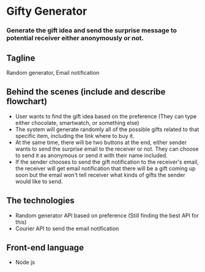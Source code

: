 # Gifty Generator
### Generate the gift idea and send the surprise message to potential receiver either anonymously or not.

## Tagline
Random generator, Email notification

## Behind the scenes (include and describe flowchart)
- User wants to find the gift idea based on the preference (They can type either chocolate, smartwatch, or something else)
- The system will generate randomly all of the possible gifts related to that specific item, including the link where to buy it.
- At the same time, there will be two buttons at the end, either sender wants to send the surprise email to the receiver or not. They can choose to send it as anonymous or send it with their name included. 
- If the sender chooses to send the gift notification to the receiver's email, the receiver will get email notification that there will be a gift coming up soon but the email won't tell receiver what kinds of gifts the sender would like to send.


## The technologies
- Random generator API based on preference (Still finding the best API for this)
- Courier API to send the email notification

## Front-end language
- Node js
